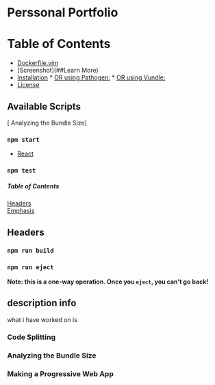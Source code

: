# Perssonal Portfolio

Table of Contents
=================

  * [Dockerfile.vim](#dockerfilevim)
  * [Screenshot](##Learn More)
  * [Installation](#installation)
        * [OR using Pathogen:](#or-using-pathogen)
        * [OR using Vundle:](#or-using-vundle)
  * [License](#license)

## Available Scripts

[ Analyzing the Bundle Size]
### `npm start`

* [React](https://reactjs.org/docs/getting-started.html)

### `npm test`
##### Table of Contents  
[Headers](#description-info)  
[Emphasis](#emphasis)  

## Headers

### `npm run build`


### `npm run eject`

**Note: this is a one-way operation. Once you `eject`, you can't go back!**



## description info
what i have worked on is 

### Code Splitting



### Analyzing the Bundle Size



### Making a Progressive Web App



